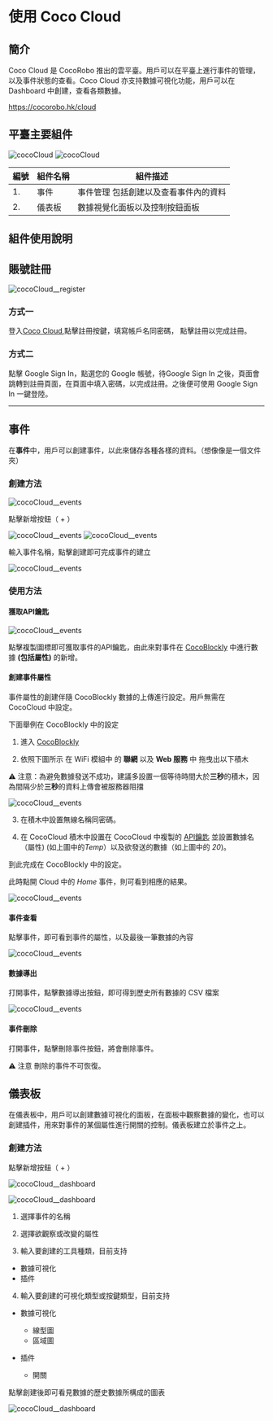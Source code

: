 # 使用 Coco Cloud


## 簡介

Coco Cloud 是 CocoRobo 推出的雲平臺。用戶可以在平臺上進行事件的管理，以及事件狀態的查看。Coco Cloud 亦支持數據可視化功能，用戶可以在 Dashboard 中創建，查看各類數據。

https://cocorobo.hk/cloud

## 平臺主要組件

![cocoCloud](../media/cocoCloud__1.png)
![cocoCloud](../media/cocoCloud__2.png)




|編號 |組件名稱 | 組件描述  |
|-  |-  |-  |
|1. |事件  | 事件管理 包括創建以及查看事件內的資料|
|2. |儀表板  | 數據視覺化面板以及控制按鈕面板 |



## 組件使用說明

## 賬號註冊

![cocoCloud__register](../media/cocoCloud__register--1.png)

### 方式一

登入[Coco Cloud](https://cocorobo.hk/cloud),點擊註冊按鍵，填寫帳戶名同密碼， 點擊註冊以完成註冊。

### 方式二

點擊 Google Sign In，點選您的 Google 帳號，待Google Sign In 之後，頁面會跳轉到註冊頁面，在頁面中填入密碼，以完成註冊。之後便可使用 Google Sign In 一鍵登陸。


---

## 事件

在**事件**中，用戶可以創建事件，以此來儲存各種各樣的資料。（想像像是一個文件夾）

### 創建方法

![cocoCloud__events](../media/cocoCloud__1.png)

點擊新增按鈕（ + ）

![cocoCloud__events](../media/cocoCloud__event--2.png)
![cocoCloud__events](../media/cocoCloud__event--3.png)

輸入事件名稱，點擊創建即可完成事件的建立

![cocoCloud__events](../media/cocoCloud__event--4.png)

### 使用方法

#### 獲取API鑰匙
![cocoCloud__events](../media/cocoCloud__event--5.png)


點擊複製圖標即可獲取事件的API鑰匙，由此來對事件在 [CocoBlockly](https://cocorobo.hk/cocoblockly/dev/?lang=zh-hant) 中進行數據 **(包括屬性)** 的新增。

#### 創建事件屬性

事件屬性的創建伴隨 CocoBlockly 數據的上傳進行設定。用戶無需在 CocoCloud 中設定。

下面舉例在 CocoBlockly 中的設定

1. 進入 [CocoBlockly](https://cocorobo.hk/cocoblockly/dev/?lang=zh-hant)

2. 依照下圖所示 在 WiFi 模組中 的 **聯網** 以及 **Web 服務** 中 拖曳出以下積木

⚠️ 注意：為避免數據發送不成功，建議多設置一個等待時間大於**三秒**的積木，因為間隔少於**三秒**的資料上傳會被服務器阻擋

![cocoCloud__events](../media/cocoCloud__event--6.png)

3. 在積木中設置無線名稱同密碼。

4. 在 CocoCloud 積木中設置在 CocoCloud 中複製的 [API鑰匙](#獲取API鑰匙) 並設置數據名（屬性) (如上圖中的*Temp*）以及欲發送的數據（如上圖中的 *20*)。

到此完成在 CocoBlockly 中的設定。

此時點開 Cloud 中的 *Home* 事件，則可看到相應的結果。

![cocoCloud__events](../media/cocoCloud__event--7.png)

#### 事件查看

點擊事件，即可看到事件的屬性，以及最後一筆數據的內容

![cocoCloud__events](../media/cocoCloud__event--7.png)

#### 數據導出

打開事件，點擊數據導出按鈕，即可得到歷史所有數據的 CSV 檔案

![cocoCloud__events](../media/cocoCloud__event--8.png)

#### 事件刪除

打開事件，點擊刪除事件按鈕，將會刪除事件。

⚠️ 注意 刪除的事件不可恢復。

## 儀表板

在儀表板中，用戶可以創建數據可視化的面板，在面板中觀察數據的變化，也可以創建插件，用來對事件的某個屬性進行開關的控制。儀表板建立於事件之上。


### 創建方法

點擊新增按鈕（ + ）

![cocoCloud__dashboard](../media/cocoCloud__dashboard--1.png)

![cocoCloud__dashboard](../media/cocoCloud__dashboard--2.png)

1. 選擇事件的名稱

2. 選擇欲觀察或改變的屬性

3. 輸入要創建的工具種類，目前支持

  * 數據可視化
  * 插件

4. 輸入要創建的可視化類型或按鍵類型，目前支持

  * 數據可視化
    * 線型圖
    * 區域圖

  * 插件
    * 開關


點擊創建後即可看見數據的歷史數據所構成的圖表

![cocoCloud__dashboard](../media/cocoCloud__dashboard--3.png)
